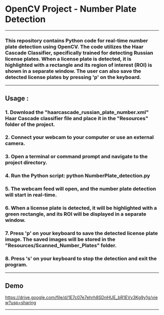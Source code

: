 # **OpenCV Project - Number Plate Detection**
---
### This repository contains Python code for real-time number plate detection using OpenCV. The code utilizes the Haar Cascade Classifier, specifically trained for detecting Russian license plates. When a license plate is detected, it is highlighted with a rectangle and its region of interest (ROI) is shown in a separate window. The user can also save the detected license plates by pressing 'p' on the keyboard.

---
## Usage :
### 1. Download the "haarcascade_russian_plate_number.xml" Haar Cascade classifier file and place it in the "Resources" folder of the project.
### 2. Connect your webcam to your computer or use an external camera.
### 3. Open a terminal or command prompt and navigate to the project directory.
### 4. Run the Python script: python NumberPlate_detection.py
### 5. The webcam feed will open, and the number plate detection will start in real-time.
### 6. When a license plate is detected, it will be highlighted with a green rectangle, and its ROI will be displayed in a separate window.
### 7. Press 'p' on your keyboard to save the detected license plate image. The saved images will be stored in the "Resources/Scanned_Number_Plates" folder.
### 8. Press 's' on your keyboard to stop the detection and exit the program.

---
## Demo 
https://drive.google.com/file/d/1E7c07e7ehrh8SDnHUE_bR1EVv3Kg9y1g/view?usp=sharing

---
